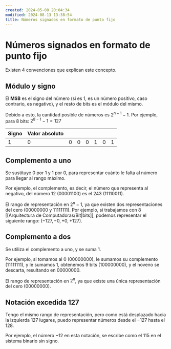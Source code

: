 ```yaml
---
created: 2024-05-08 20:04:34
modified: 2024-08-13 13:38:54
title: Números signados en formato de punto fijo
---
```


# Números signados en formato de punto fijo

Existen 4 convenciones que explican este concepto.

## Módulo y signo

El **MSB** es el signo del número (si es $1$, es un número positivo, caso contrario, es negativo), y el resto de bits es el módulo del mismo.

Debido a esto, la cantidad posible de números es $2^{n - 1} - 1$. Por ejemplo, para 8 bits: $2^{8 - 1} - 1 = 127$

| Signo | Valor absoluto |     |     |     |     |     |     |
| ----- | -------------- | --- | --- | --- | --- | --- | --- |
| 1     | 0              | 0   | 0   | 0   | 1   | 0   | 1   |

## Complemento a uno

Se sustituye $0$ por $1$ y $1$ por $0$, para representar cuánto le falta al número para llegar al rango máximo.

Por ejemplo, el complemento, es decir, el número que representa al negativo, del número $12$ ($00001100$) es el $243$ ($11110011$).

El rango de representación en $2^n - 1$, ya que existen dos representaciones del cero ($00000000$ y $11111111$). Por ejemplo, si trabajamos con 8 [[Arquitectura de Computadoras/Bit|bits]], podemos representar el siguiente rango: $(-127,-0,+0,+127)$.

## Complemento a dos

Se utiliza el complemento a uno, y se suma $1$.

Por ejemplo, si tomamos al $0$ ($00000000$), le sumamos su complemento ($11111111$), y le sumamos $1$, obtenemos 9 bits ($100000000$), y el noveno se descarta, resultando en $00000000$.

El rango de representación en $2^n$, ya que existe una única representación del cero ($00000000$).

## Notación excedida 127

Tengo el mismo rango de representación, pero como está desplazado hacia la izquierda $127$ lugares, puedo representar números desde el $-127$ hasta el $128$.

Por ejemplo, el número $-12$ en esta notación, se escribe como el $115$ en el sistema binario sin signo.
